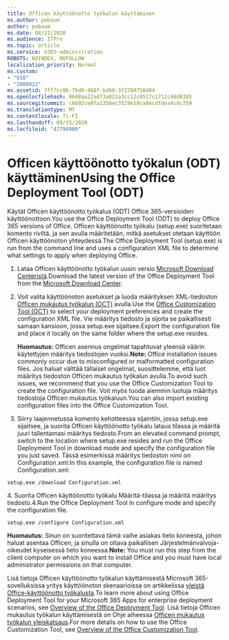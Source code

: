 ```yaml
---
title: Officen käyttöönotto työkalun käyttäminen
ms.author: pebaum
author: pebaum
ms.date: 04/21/2020
ms.audience: ITPro
ms.topic: article
ms.service: o365-administration
ROBOTS: NOINDEX, NOFOLLOW
localization_priority: Normal
ms.custom:
- "918"
- "2000022"
ms.assetid: 7ff7cc06-76d0-468f-bd66-3f2760750d04
ms.openlocfilehash: 9698aa12ad73a021a3cc12c8517c1712c48d8385
ms.sourcegitcommit: c6692ce0fa1358ec3529e59ca0ecdfdea4cdc759
ms.translationtype: MT
ms.contentlocale: fi-FI
ms.lasthandoff: 09/15/2020
ms.locfileid: "47794908"
---
```

# <a name="using-the-office-deployment-tool-odt"></a><span data-ttu-id="98b90-102">Officen käyttöönotto työkalun (ODT) käyttäminen</span><span class="sxs-lookup"><span data-stu-id="98b90-102">Using the Office Deployment Tool (ODT)</span></span>

<span data-ttu-id="98b90-103">Käytät Officen käyttöönotto työkalua (ODT) Office 365-versioiden käyttöönottoon.</span><span class="sxs-lookup"><span data-stu-id="98b90-103">You use the Office Deployment Tool (ODT) to deploy Office 365 versions of Office.</span></span> <span data-ttu-id="98b90-104">Officen käyttöönotto työkalu (setup.exe) suoritetaan komento riviltä, ja sen avulla määritetään, mitkä asetukset otetaan käyttöön Officen käyttöönoton yhteydessä.</span><span class="sxs-lookup"><span data-stu-id="98b90-104">The Office Deployment Tool (setup.exe) is run from the command line and uses a configuration XML file to determine what settings to apply when deploying Office.</span></span>
  
1. <span data-ttu-id="98b90-105">Lataa Officen käyttöönotto työkalun uusin versio [Microsoft Download Centeristä](https://go.microsoft.com/fwlink/p/?LinkID=626065).</span><span class="sxs-lookup"><span data-stu-id="98b90-105">Download the latest version of the Office Deployment Tool from the [Microsoft Download Center](https://go.microsoft.com/fwlink/p/?LinkID=626065).</span></span>

2. <span data-ttu-id="98b90-106">Voit valita käyttöönoton asetukset ja luoda määrityksen XML-tiedoston [Officen mukautus työkalun (OCT)](https://config.office.com) avulla.</span><span class="sxs-lookup"><span data-stu-id="98b90-106">Use the [Office Customization Tool (OCT)](https://config.office.com) to select your deployment preferences and create the configuration XML file.</span></span> <span data-ttu-id="98b90-107">Vie määritys tiedosto ja sijoita se paikallisesti samaan kansioon, jossa setup.exe sijaitsee.</span><span class="sxs-lookup"><span data-stu-id="98b90-107">Export the configuration file and place it locally on the same folder where the setup.exe resides.</span></span>

    <span data-ttu-id="98b90-108">**Huomautus:** Officen asennus ongelmat tapahtuvat yleensä väärin käytettyjen määritys tiedostojen vuoksi.</span><span class="sxs-lookup"><span data-stu-id="98b90-108">**Note:** Office installation issues commonly occur due to misconfigured or malformatted configuration files.</span></span> <span data-ttu-id="98b90-109">Jos haluat välttää tällaiset ongelmat, suosittelemme, että luot määritys tiedoston Officen mukautus työkalun avulla.</span><span class="sxs-lookup"><span data-stu-id="98b90-109">To avoid such issues, we recommend that you use the Office Customization Tool to create the configuration file.</span></span> <span data-ttu-id="98b90-110">Voit myös tuoda aiemmin luotuja määritys tiedostoja Officen mukautus työkaluun.</span><span class="sxs-lookup"><span data-stu-id="98b90-110">You can also import existing configuration files into the Office Customization Tool.</span></span>

3. <span data-ttu-id="98b90-111">Siirry laajennetussa komento kehotteessa sijaintiin, jossa setup.exe sijaitsee, ja suorita Officen käyttöönotto työkalu lataus tilassa ja määritä juuri tallentamasi määritys tiedosto.</span><span class="sxs-lookup"><span data-stu-id="98b90-111">From an elevated command prompt, switch to the location where setup.exe resides and run the Office Deployment Tool in download mode and specify the configuration file you just saved.</span></span> <span data-ttu-id="98b90-112">Tässä esimerkissä määritys tiedoston nimi on Configuration.xml:</span><span class="sxs-lookup"><span data-stu-id="98b90-112">In this example, the configuration file is named Configuration.xml:</span></span>

```setup.exe /download Configuration.xml```

<span data-ttu-id="98b90-113">4. Suorita Officen käyttöönotto työkalu Määritä-tilassa ja määritä määritys tiedosto.</span><span class="sxs-lookup"><span data-stu-id="98b90-113">4.Run the Office Deployment Tool in configure mode and specify the configuration file.</span></span>

```setup.exe /configure Configuration.xml```

<span data-ttu-id="98b90-114">**Huomautus:** Sinun on suoritettava tämä vaihe asiakas tieto koneesta, johon haluat asentaa Officen, ja sinulla on oltava paikallisen Järjestelmänvalvoja-oikeudet kyseisessä tieto koneessa.</span><span class="sxs-lookup"><span data-stu-id="98b90-114">**Note:** You must run this step from the client computer on which you want to install Office and you must have local administrator permissions on that computer.</span></span>

<span data-ttu-id="98b90-115">Lisä tietoja Officen käyttöönotto työkalun käyttämisestä Microsoft 365-sovelluksissa yritys käyttöönoton skenaarioissa on artikkelissa [yleistä Office-käyttöönotto työkalusta](https://docs.microsoft.com/deployoffice/overview-office-deployment-tool).</span><span class="sxs-lookup"><span data-stu-id="98b90-115">To learn more about using Office Deployment Tool for your Microsoft 365 Apps for enterprise deployment scenarios, see [Overview of the Office Deployment Tool](https://docs.microsoft.com/deployoffice/overview-office-deployment-tool).</span></span> <span data-ttu-id="98b90-116">Lisä tietoja Officen mukautus työkalun käyttämisestä on Ohje aiheessa [Officen mukautus työkalun yleiskatsaus](https://docs.microsoft.com/DeployOffice/overview-of-the-office-customization-tool-for-click-to-run).</span><span class="sxs-lookup"><span data-stu-id="98b90-116">For more details on how to use the Office Customization Tool, see [Overview of the Office Customization Tool](https://docs.microsoft.com/DeployOffice/overview-of-the-office-customization-tool-for-click-to-run).</span></span>
